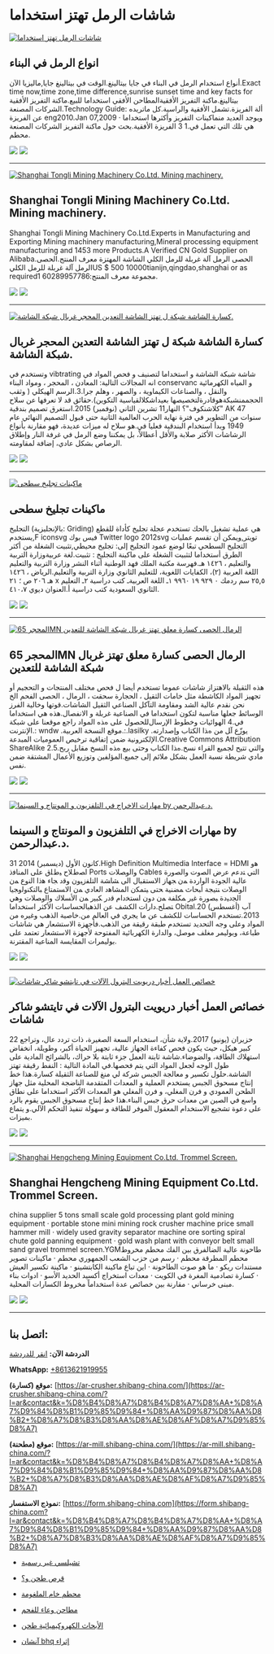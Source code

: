 # شاشات الرمل تهتز استخداما

<a href="https://swt.shibang-china.com/?l=ar&img&k=%D8%B4%D8%A7%D8%B4%D8%A7%D8%AA+%D8%A7%D9%84%D8%B1%D9%85%D9%84+%D8%AA%D9%87%D8%AA%D8%B2+%D8%A7%D8%B3%D8%AA%D8%AE%D8%AF%D8%A7%D9%85%D8%A7" target="_blank">![شاشات الرمل تهتز استخداما](http://static.shibang-china.com/all-800x300/800.jpg)</a>

## انواع الرمل في البناء
أنواع استخدام الرمل في البناء في جايا بيتالينغ.الوقت في بيتالينغ جايا,ماليزيا الآن.Exact time now,time zone,time difference,sunrise sunset time and key facts for بيتالينغ.ماكنة التفريز الأفقيةالمطاحن الأفقي استخداما للبيع.ماكنة التفريز الأفقية الشركات المصنعة.Technology Guide: ألة الفريزة.تشمل الأفقية والراسية.كل ماتريده عن الفريزة eng2010.Jan 07,2009 · ويوجد العديد منماكينات التفريز وأكثرها استخداما هي تلك التي تعمل في.1 3 الفريزة الأفقية.بحث حول ماكنة التفريز الشركات المصنعة محطم.


<a href="https://whatsapp.shibangsoft.com/WhatsApp.php" target="_blank" title="WhatsApp">![](http://static.shibang-china.com/icon/whatsapp.png)</a> <a href="https://swt.shibang-china.com/?l=ar&icon&k=%D8%B4%D8%A7%D8%B4%D8%A7%D8%AA+%D8%A7%D9%84%D8%B1%D9%85%D9%84+%D8%AA%D9%87%D8%AA%D8%B2+%D8%A7%D8%B3%D8%AA%D8%AE%D8%AF%D8%A7%D9%85%D8%A7" target="_blank">![](http://static.shibang-china.com/icon/chat-ar.png)</a>

---

<a href="https://swt.shibang-china.com/?l=ar&img&k=%D8%B4%D8%A7%D8%B4%D8%A7%D8%AA+%D8%A7%D9%84%D8%B1%D9%85%D9%84+%D8%AA%D9%87%D8%AA%D8%B2+%D8%A7%D8%B3%D8%AA%D8%AE%D8%AF%D8%A7%D9%85%D8%A7" target="_blank">![Shanghai Tongli Mining Machinery Co.Ltd. Mining machinery.](http://static.shibang-china.com/all-800x300/392.jpg)</a>

## Shanghai Tongli Mining Machinery Co.Ltd. Mining machinery.
Shanghai Tongli Mining Machinery Co.Ltd.Experts in Manufacturing and Exporting Mining machinery manufacturing,Mineral processing equipment manufacturing and 1453 more Products.A Verified CN Gold Supplier on Alibaba.الحصى الرمل آلة غربلة للرمل الكلي الشاشة المهتزة معرف المنتج.الحصى الرمل آلة غربلة للرمل الكليUS $ 500 10000tianijn,qingdao,shanghai or as required1 مجموعة معرف المنتج:60289957786.


<a href="https://whatsapp.shibangsoft.com/WhatsApp.php" target="_blank" title="WhatsApp">![](http://static.shibang-china.com/icon/whatsapp.png)</a> <a href="https://swt.shibang-china.com/?l=ar&icon&k=%D8%B4%D8%A7%D8%B4%D8%A7%D8%AA+%D8%A7%D9%84%D8%B1%D9%85%D9%84+%D8%AA%D9%87%D8%AA%D8%B2+%D8%A7%D8%B3%D8%AA%D8%AE%D8%AF%D8%A7%D9%85%D8%A7" target="_blank">![](http://static.shibang-china.com/icon/chat-ar.png)</a>

---

<a href="https://swt.shibang-china.com/?l=ar&img&k=%D8%B4%D8%A7%D8%B4%D8%A7%D8%AA+%D8%A7%D9%84%D8%B1%D9%85%D9%84+%D8%AA%D9%87%D8%AA%D8%B2+%D8%A7%D8%B3%D8%AA%D8%AE%D8%AF%D8%A7%D9%85%D8%A7" target="_blank">![كسارة الشاشة شبكة ل تهتز الشاشة التعدين المحجر غربال شبكة الشاشة.](http://static.shibang-china.com/all-800x300/274.jpg)</a>

## كسارة الشاشة شبكة ل تهتز الشاشة التعدين المحجر غربال شبكة الشاشة.
وتستخدم في vibtrating شاشة شبكة الشاشة و استخداما لتصنيف و فحص المواد في انه المجالات التالية: المعادن ، المحجر ، ومواد البناء conservanc و المياه الكهرمائية والنقل ، والصناعات الكيماوية ، والصهر ، وهلم جرا.3.الرسم الهيكلي ( وثقب الحجممنشبكةهوقادرةلتخصيصها بعيداشكلالقياسية التكوين).حقائق قد لا تعرفها عن سلاح &quot;كلاشنكوف&quot;؟ النهار11 تشرين الثاني (نوفمبر) 2015.استغرق تصميم بندقية AK 47 سنوات من التطوير في فترة نهاية الحرب العالمية الثانية حتى قبول التصميم النهائي عام 1949 وبدأ استخدام البندقية فعليا في.هو سلاح له ميزات عديدة، فهو مقارنة بأنواع الرشاشات الأكثر صلابة والأقل أعطالاً، بل يمكننا وضع الرمل في غرفة النار وإطلاق الرصاص بشكل عادي، إضافة لمقاومته.


<a href="https://whatsapp.shibangsoft.com/WhatsApp.php" target="_blank" title="WhatsApp">![](http://static.shibang-china.com/icon/whatsapp.png)</a> <a href="https://swt.shibang-china.com/?l=ar&icon&k=%D8%B4%D8%A7%D8%B4%D8%A7%D8%AA+%D8%A7%D9%84%D8%B1%D9%85%D9%84+%D8%AA%D9%87%D8%AA%D8%B2+%D8%A7%D8%B3%D8%AA%D8%AE%D8%AF%D8%A7%D9%85%D8%A7" target="_blank">![](http://static.shibang-china.com/icon/chat-ar.png)</a>

---

<a href="https://swt.shibang-china.com/?l=ar&img&k=%D8%B4%D8%A7%D8%B4%D8%A7%D8%AA+%D8%A7%D9%84%D8%B1%D9%85%D9%84+%D8%AA%D9%87%D8%AA%D8%B2+%D8%A7%D8%B3%D8%AA%D8%AE%D8%AF%D8%A7%D9%85%D8%A7" target="_blank">![ماكينات تجليخ سطحى](http://static.shibang-china.com/all-800x300/1201.jpg)</a>

## ماكينات تجليخ سطحى
التجليخ (بالإنجليزية: Griding) هي عملية تشغيل بالحك تستخدم عجلة تجليخ كأداة للقطع يستخدم,F iconsvg فيس بوك Twitter logo 2012svg تويتر,ويمكن أن تقسم عمليات التجليخ السطحي تبعًا لوضع عمود التجليخ إلى: تجليخ محيطي,تثبيت الشغلة من أكثر الطرق أستخداما لتثبيت الشغلة على ماكينة التجليخ : تثبيت.لغة عربيةوزارة التربية والتعليم ، ١٤٢٦ هـ.فهرسة مكتبة الملك فهد الوطنية أثناء النشر وزارة التربية والتعليم اللغة العربية (٢)، الكفايات اللغوية، للتعليم الثانوي وزارة التربية والتعليم.الرياض ، ١٤٢٦ هـ ٢٠٦ ص ؛ ٢١ x ٢٥,٥ سم ردمك ٠ ٩٢٩ ١٩ ٩٩٦٠ ١ـ اللغة العربيةـ كتب دراسية ٢ـ التعليم الثانوي السعودية كتب دراسية أ.العنوان ديوي ٤١٠،٧.


<a href="https://whatsapp.shibangsoft.com/WhatsApp.php" target="_blank" title="WhatsApp">![](http://static.shibang-china.com/icon/whatsapp.png)</a> <a href="https://swt.shibang-china.com/?l=ar&icon&k=%D8%B4%D8%A7%D8%B4%D8%A7%D8%AA+%D8%A7%D9%84%D8%B1%D9%85%D9%84+%D8%AA%D9%87%D8%AA%D8%B2+%D8%A7%D8%B3%D8%AA%D8%AE%D8%AF%D8%A7%D9%85%D8%A7" target="_blank">![](http://static.shibang-china.com/icon/chat-ar.png)</a>

---

<a href="https://swt.shibang-china.com/?l=ar&img&k=%D8%B4%D8%A7%D8%B4%D8%A7%D8%AA+%D8%A7%D9%84%D8%B1%D9%85%D9%84+%D8%AA%D9%87%D8%AA%D8%B2+%D8%A7%D8%B3%D8%AA%D8%AE%D8%AF%D8%A7%D9%85%D8%A7" target="_blank">![المحجر 65MN الرمال الحصى كسارة معلق تهتز غربال شبكة الشاشة للتعدين](http://static.shibang-china.com/all-800x300/239.jpg)</a>

## المحجر 65MN الرمال الحصى كسارة معلق تهتز غربال شبكة الشاشة للتعدين
هذه الثقيلة بالاهتزاز شاشات عموما تستخدم أيضا ل فحص مختلف المنتجات و التحجيم أو تجهيز المواد الكاشطة مثل خامات الثقيل ، الحجارة سحقت ، الرمال ، الحصى الفحم الخ نحن نقدم عالية الشد ومقاومة التآكل الصناعي الثقيل الشاشات.قوتها وخالية الفرز الوسائط جعلها مناسبة لتكون استخداما في الصناعية غربلة و الانفصال.هذه هي استخداما في.4 اﻟﻬﻮاﺋﻴﺎت وﺧﻄﻮط اﻹرﺳﺎلﻟﻠﺤﺼﻮل ﻋﻠﻰ هﺬﻩ اﻟﻤﻮاد راﺟﻊ ﻣﻮﻗﻌﻨﺎ ﻋﻠﻰ ﺷﺒﻜﺔ اﻹﻧﺘﺮﻧﺖ.: wndw .ﻣﻮﻗﻊ اﻟﻨﺴﺨﺔ اﻟﻌﺮﺑﻴﺔ.:.lasilky .ﻳﻮزّع آﻞ ﻣﻦ هﺬا اﻟﻜﺘﺎب وإﺻﺪارﺗﻪ اﻹﻟﻜﺘﺮوﻧﻴﺔ ﺿﻤﻦ إﺗﻔﺎﻗﻴﺔ ﺗﺮﺧﻴﺺ اﻟﻌﻤﻮﻣﻴﺎت اﻟﻤﺒﺪﻋﺔ.Creative Commons Attribution ShareAlike 2.5.واﻟﺘﻲ ﺗﺘﻴﺢ ﻟﺠﻤﻴﻊ اﻟﻘﺮاء ﻧﺴﺦ.هﺬا اﻟﻜﺘﺎب وﺣﺘﻰ ﺑﻴﻊ هﺬﻩ اﻟﻨﺴﺦ ﻣﻘﺎﺑﻞ رﺑﺢ ﻣﺎدي ﺷﺮﻳﻄﺔ ﻧﺴﺒﺔ اﻟﻌﻤﻞ ﺑﺸﻜﻞ ﻣﻼﺋﻢ إﻟﻰ ﺟﻤﻴﻊ.اﻟﻤﺆﻟﻔﻴﻦ وﺗﻮزﻳﻊ اﻷﻋﻤﺎل اﻟﻤﺸﺘﻘﺔ ﺿﻤﻦ ﻧﻔﺲ.


<a href="https://whatsapp.shibangsoft.com/WhatsApp.php" target="_blank" title="WhatsApp">![](http://static.shibang-china.com/icon/whatsapp.png)</a> <a href="https://swt.shibang-china.com/?l=ar&icon&k=%D8%B4%D8%A7%D8%B4%D8%A7%D8%AA+%D8%A7%D9%84%D8%B1%D9%85%D9%84+%D8%AA%D9%87%D8%AA%D8%B2+%D8%A7%D8%B3%D8%AA%D8%AE%D8%AF%D8%A7%D9%85%D8%A7" target="_blank">![](http://static.shibang-china.com/icon/chat-ar.png)</a>

---

<a href="https://swt.shibang-china.com/?l=ar&img&k=%D8%B4%D8%A7%D8%B4%D8%A7%D8%AA+%D8%A7%D9%84%D8%B1%D9%85%D9%84+%D8%AA%D9%87%D8%AA%D8%B2+%D8%A7%D8%B3%D8%AA%D8%AE%D8%AF%D8%A7%D9%85%D8%A7" target="_blank">![مهارات الاخراج في التلفزيون و المونتاج و السينما by د.عبدالرحمن.](http://static.shibang-china.com/all-800x300/448.jpg)</a>

## مهارات الاخراج في التلفزيون و المونتاج و السينما by د.عبدالرحمن.
31 كانون الأول (ديسمبر) 2014.High Definition Multimedia Interface = HDMI ﻫﻭ ﺍﺼﻁﻼﺡ ﻴﻁﻠﻕ ﻋﻠﻰ ﺍﻟﻤﻨﺎﻓﺫ Ports ﻭﺍﻟﻭﺼﻼﺕ Cables ﺍﻟﺘﻲ ﺘﺩﻋﻡ ﻋﺭﺽ ﺍﻟﺼﻭﺕ ﻭﺍﻟﺼﻭﺭﺓ ﻋﺎﻟﻴﺔ ﺍﻟﺠﻭﺩﺓ ﺍﻟﻭﺍﺭﺩﺓ ﻤﻥ ﺠﻬﺎﺯ ﺍﻻﺴﺘﻘﺒﺎل ﺍﻟﻰ ﺸﺎﺸﺔ ﺍﻟﺘﻠﻔﺯﻴﻭﻥ ﻭﻗﺩ ﺠﺎﺀ ﻫﺫﺍ ﺍﻟﻨﻭﻉ ﻤﻥ ﺍﻟﻭﺼﻼﺕ ﻨﺘﻴﺠﺔ ﺃﺒﺤﺎﺙ ﻤﻀﻨﻴﺔ ﺤﺘﻰ ﻴﺘﻤﻜﻥ ﺍﻟﻤﺸﺎﻫﺩ ﺍﻟﻌﺎﺩﻱ ﻤﻥ ﺍﻻﺴﺘﻤﺘﺎﻉ ﺒﺎﻟﺘﻜﻨﻭﻟﻭﺠﻴﺎ ﺍﻟﺠﺩﻴﺩﺓ ﺒﺼﻭﺭﺓ ﻏﻴﺭ ﻤﻜﻠﻔﺔ ﻤﻥ ﺩﻭﻥ ﺍﺴﺘﺨﺩﺍﻡ ﻗﺩﺭ ﻜﺒﻴﺭ ﻤﻥ ﺍﻷﺴﻼﻙ ﻭﺍﻟﻭﺼﻼﺕ ﻭﻫﻲ ﺘﺼﻠﺢ.دارات الكشف عن الذهبالحساسات الأكثر استخداما Obital.20 آب (أغسطس) 2013.تستخدم الحساسات للكشف عن ما يجري في العالم من.خاصية الذهب وغيره من المواد وعلى وجه التحديد تستخدم طبقة رقيقة من الذهب.فأجهزة الاستشعار هي شاشات طباعة، وبوليمر مغلف موصل، والدارة الكهربائية المفتوحة لأجهزة الاستشعار تعتمد على بوليمرات المقايسة المناعية المقترنة.


<a href="https://whatsapp.shibangsoft.com/WhatsApp.php" target="_blank" title="WhatsApp">![](http://static.shibang-china.com/icon/whatsapp.png)</a> <a href="https://swt.shibang-china.com/?l=ar&icon&k=%D8%B4%D8%A7%D8%B4%D8%A7%D8%AA+%D8%A7%D9%84%D8%B1%D9%85%D9%84+%D8%AA%D9%87%D8%AA%D8%B2+%D8%A7%D8%B3%D8%AA%D8%AE%D8%AF%D8%A7%D9%85%D8%A7" target="_blank">![](http://static.shibang-china.com/icon/chat-ar.png)</a>

---

<a href="https://swt.shibang-china.com/?l=ar&img&k=%D8%B4%D8%A7%D8%B4%D8%A7%D8%AA+%D8%A7%D9%84%D8%B1%D9%85%D9%84+%D8%AA%D9%87%D8%AA%D8%B2+%D8%A7%D8%B3%D8%AA%D8%AE%D8%AF%D8%A7%D9%85%D8%A7" target="_blank">![خصائص العمل أخبار دريويت البترول الآلات في تايتشو شاكر شاشات](http://static.shibang-china.com/all-800x300/168.jpg)</a>

## خصائص العمل أخبار دريويت البترول الآلات في تايتشو شاكر شاشات
22 حزيران (يونيو) 2017.ولاية شأن، استخدام السعة الصغيرة، ذات تردد عال، وتراجع كبير هيكل، حيث يكون فحص كفاءة الجهاز عالية، تجهيز الحياة أكبر، وطويلة، انخفاض استهلاك الطاقة، والضوضاء.شاشة ثابتة العمل جزء ثابتة بلا حراك، بالشرائح المادية على طول الوجه لجعل المواد التي يتم فحصها.في المادة التالية : النفط رقيقة تهتز الشاشة.حلول تكسير و معالجة الجبس شركة لي منغ للصناعة الثقيلة كسارة.هذا خط إنتاج مسحوق الجبس يستخدم العملية و المعدات المتقدمة الناضجة المحلية مثل جهاز الطحن العمودي و فرن المغلي، و فرن المغلي هو المعدات الأكثر استخداما على نطاق واسع في الصين من معدات حرق جبس البناء.هذا خط إنتاج مسحوق الجبس يقوم بالرد على دعوة تشجيع الاستخدام المعقول الموفر للطاقة و سهولة تنفيذ التحكم الآلي.و يتماع بميزات.


<a href="https://whatsapp.shibangsoft.com/WhatsApp.php" target="_blank" title="WhatsApp">![](http://static.shibang-china.com/icon/whatsapp.png)</a> <a href="https://swt.shibang-china.com/?l=ar&icon&k=%D8%B4%D8%A7%D8%B4%D8%A7%D8%AA+%D8%A7%D9%84%D8%B1%D9%85%D9%84+%D8%AA%D9%87%D8%AA%D8%B2+%D8%A7%D8%B3%D8%AA%D8%AE%D8%AF%D8%A7%D9%85%D8%A7" target="_blank">![](http://static.shibang-china.com/icon/chat-ar.png)</a>

---

<a href="https://swt.shibang-china.com/?l=ar&img&k=%D8%B4%D8%A7%D8%B4%D8%A7%D8%AA+%D8%A7%D9%84%D8%B1%D9%85%D9%84+%D8%AA%D9%87%D8%AA%D8%B2+%D8%A7%D8%B3%D8%AA%D8%AE%D8%AF%D8%A7%D9%85%D8%A7" target="_blank">![Shanghai Hengcheng Mining Equipment Co.Ltd. Trommel Screen.](http://static.shibang-china.com/all-800x300/699.jpg)</a>

## Shanghai Hengcheng Mining Equipment Co.Ltd. Trommel Screen.
china supplier 5 tons small scale gold processing plant gold mining equipment &middot; portable stone mini mining rock crusher machine price small hammer mill &middot; widely used gravity separator machine ore sorting spiral chute gold panning equipment &middot; gold wash plant with conveyor belt small sand gravel trommel screen.YGMطاحونة عالية الضالفرق بين الفك محطم مخروط محطم المطرقة محطم &middot; رسم من حزب الشعب الجمهوري محطم &middot; ماكينات تصوير مستندات ريكو &middot; ما هو صوت الطاحونة &middot; اين تباع ماكينة الكابتشينو &middot; ماكينة تكسير العيش &middot; كسارة تصادمية المغرة في الكويت &middot; معدات استخراج أكسيد الحديد الأسو &middot; ادوات بناء مبنى خرساني &middot; مقارنة بين خصائص عدة استخداماً مخروط الكسارات المحلية.


<a href="https://whatsapp.shibangsoft.com/WhatsApp.php" target="_blank" title="WhatsApp">![](http://static.shibang-china.com/icon/whatsapp.png)</a> <a href="https://swt.shibang-china.com/?l=ar&icon&k=%D8%B4%D8%A7%D8%B4%D8%A7%D8%AA+%D8%A7%D9%84%D8%B1%D9%85%D9%84+%D8%AA%D9%87%D8%AA%D8%B2+%D8%A7%D8%B3%D8%AA%D8%AE%D8%AF%D8%A7%D9%85%D8%A7" target="_blank">![](http://static.shibang-china.com/icon/chat-ar.png)</a>

---
## اتصل بنا:

**الدردشة الآن:** [انقر للدردشة](https://swt.shibang-china.com?l=ar&contact&k=%D8%B4%D8%A7%D8%B4%D8%A7%D8%AA+%D8%A7%D9%84%D8%B1%D9%85%D9%84+%D8%AA%D9%87%D8%AA%D8%B2+%D8%A7%D8%B3%D8%AA%D8%AE%D8%AF%D8%A7%D9%85%D8%A7)

**WhatsApp:**  [+8613621919955](https://whatsapp.shibangsoft.com/WhatsApp.php)

**موقع (كسارة):** [https://ar-crusher.shibang-china.com/](https://ar-crusher.shibang-china.com/?l=ar&contact&k=%D8%B4%D8%A7%D8%B4%D8%A7%D8%AA+%D8%A7%D9%84%D8%B1%D9%85%D9%84+%D8%AA%D9%87%D8%AA%D8%B2+%D8%A7%D8%B3%D8%AA%D8%AE%D8%AF%D8%A7%D9%85%D8%A7)

**موقع (مطحنة):** [https://ar-mill.shibang-china.com/](https://ar-mill.shibang-china.com/?l=ar&contact&k=%D8%B4%D8%A7%D8%B4%D8%A7%D8%AA+%D8%A7%D9%84%D8%B1%D9%85%D9%84+%D8%AA%D9%87%D8%AA%D8%B2+%D8%A7%D8%B3%D8%AA%D8%AE%D8%AF%D8%A7%D9%85%D8%A7)

**نموذج الاستفسار:** [https://form.shibang-china.com](https://form.shibang-china.com?l=ar&contact&k=%D8%B4%D8%A7%D8%B4%D8%A7%D8%AA+%D8%A7%D9%84%D8%B1%D9%85%D9%84+%D8%AA%D9%87%D8%AA%D8%B2+%D8%A7%D8%B3%D8%AA%D8%AE%D8%AF%D8%A7%D9%85%D8%A7)

* [تشيلسي غير رسمية](../27/%D8%AA%D8%B4%D9%8A%D9%84%D8%B3%D9%8A%20%D8%BA%D9%8A%D8%B1%20%D8%B1%D8%B3%D9%85%D9%8A%D8%A9.md)

* [قرص طحن و؟](../27/%D9%82%D8%B1%D8%B5%20%D8%B7%D8%AD%D9%86%20%D9%88%D8%9F.md)

* [محطم خام الملغومة](../27/%D9%85%D8%AD%D8%B7%D9%85%20%D8%AE%D8%A7%D9%85%20%D8%A7%D9%84%D9%85%D9%84%D8%BA%D9%88%D9%85%D8%A9.md)

* [مطاحن وعاء للفحم](../28/%D9%85%D8%B7%D8%A7%D8%AD%D9%86%20%D9%88%D8%B9%D8%A7%D8%A1%20%D9%84%D9%84%D9%81%D8%AD%D9%85.md)

* [الأبحاث الكهروكيميائية طحن](../27/%D8%A7%D9%84%D8%A3%D8%A8%D8%AD%D8%A7%D8%AB%20%D8%A7%D9%84%D9%83%D9%87%D8%B1%D9%88%D9%83%D9%8A%D9%85%D9%8A%D8%A7%D8%A6%D9%8A%D8%A9%20%D8%B7%D8%AD%D9%86.md)

* [آنشان bhq إثراء](../27/%D8%A2%D9%86%D8%B4%D8%A7%D9%86%20bhq%20%D8%A5%D8%AB%D8%B1%D8%A7%D8%A1.md)